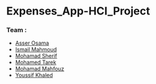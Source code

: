 # Expenses_App-HCI_Project
### Team :
- <a href="https://github.com/asserelzeki6">Asser Osama</a>
- <a href="https://github.com/esmailMahmouds">Ismail Mahmoud</a>
- <a href="https://github.com/shifeau">Mohamad Sherif</a>
- <a href="https://github.com/Mohamedtarek26">Mohamed Tarek</a>
- <a href="https://github.com/mahfouz72">Mohamad Mahfouz</a>
- <a href="https://github.com/YoussifKhaled">Youssif Khaled</a>
